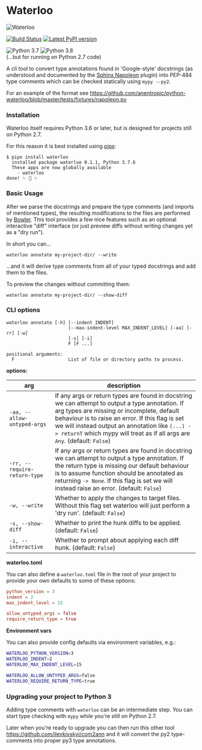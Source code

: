 # Waterloo

![Waterloo](https://user-images.githubusercontent.com/147840/74556780-b1621b80-4f56-11ea-9b4a-6d34da996cd8.jpg)

[![Build Status](https://travis-ci.org/anentropic/python-waterloo.svg?branch=master)](https://travis-ci.org/anentropic/python-waterloo)
[![Latest PyPI version](https://badge.fury.io/py/waterloo.svg)](https://pypi.python.org/pypi/waterloo/)

![Python 3.7](https://img.shields.io/badge/Python%203.7--brightgreen.svg)
![Python 3.8](https://img.shields.io/badge/Python%203.8--brightgreen.svg)  
(...but for running on Python 2.7 code)

A cli tool to convert type annotations found in 'Google-style' docstrings (as understood and documented by the [Sphinx Napoleon](https://sphinxcontrib-napoleon.readthedocs.io/en/latest/) plugin) into PEP-484 type comments which can be checked statically using `mypy --py2`.

For an example of the format see https://github.com/anentropic/python-waterloo/blob/master/tests/fixtures/napoleon.py

### Installation

Waterloo itself requires Python 3.6 or later, but is designed for projects still on Python 2.7.

For this reason it is best installed using [pipx](https://github.com/pipxproject/pipx):

```
$ pipx install waterloo
  installed package waterloo 0.1.1, Python 3.7.6
  These apps are now globally available
    - waterloo
done! ✨ 🌟 ✨
```

### Basic Usage

After we parse the docstrings and prepare the type comments (and imports of mentioned types), the resulting modifications to the files are performed by [Bowler](https://pybowler.io/). This tool provides a few nice features such as an optional interactive "diff" interface (or just preview diffs without writing changes yet as a "dry run").

In short you can...
```
waterloo annotate my-project-dir/ --write
```
...and it will derive type comments from all of your typed docstrings and add them to the files.

To preview the changes without committing them:
```
waterloo annotate my-project-dir/ --show-diff
```

### CLI options

```
waterloo annotate [-h] [--indent INDENT]
                       [--max-indent-level MAX_INDENT_LEVEL] [-aa] [-rr] [-w]
                       [-s] [-i]
                       F [F ...]

positional arguments:
  F                    List of file or directory paths to process.
```

**options:**

| arg  | description |
| ------------- | ------------- |
| `-aa, --allow-untyped-args` | If any args or return types are found in docstring we can attempt to output a type annotation. If arg types are missing or incomplete, default behaviour is to raise an error. If this flag is set we will instead output an annotation like `(...) -> returnT` which mypy will treat as if all args are `Any`. (default: `False`) |
| `-rr, --require-return-type` | If any args or return types are found in docstring we can attempt to output a type annotation. If the return type is missing our default behaviour is to assume function should be annotated as returning `-> None`. If this flag is set we will instead raise an error. (default: `False`) |
| `-w, --write` | Whether to apply the changes to target files. Without this flag set waterloo will just perform a 'dry run'. (default: `False`) |
| `-s, --show-diff` | Whether to print the hunk diffs to be applied. (default: `False`) |
| `-i, --interactive` | Whether to prompt about applying each diff hunk. (default: `False`) |

**waterloo.toml**

You can also define a `waterloo.toml` file in the root of your project to provide your own defaults to some of these options:

```toml
python_version = 3
indent = 2
max_indent_level = 15

allow_untyped_args = false
require_return_type = true
```

**Environment vars**

You can also provide config defaults via environment variables, e.g.:
```bash
WATERLOO_PYTHON_VERSION=3
WATERLOO_INDENT=2
WATERLOO_MAX_INDENT_LEVEL=15

WATERLOO_ALLOW_UNTYPED_ARGS=false
WATERLOO_REQUIRE_RETURN_TYPE=true
```

### Upgrading your project to Python 3

Adding type comments with `waterloo` can be an intermediate step. You can start type checking with `mypy` while you're still on Python 2.7.

Later when you're ready to upgrade you can then run this other tool https://github.com/ilevkivskyi/com2ann
and it will convert the py2 type-comments into proper py3 type annotations.
